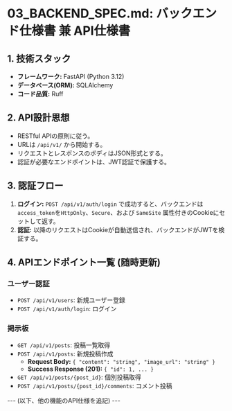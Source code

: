 # 03_BACKEND_SPEC.md: バックエンド仕様書 兼 API仕様書

## 1. 技術スタック
- **フレームワーク:** FastAPI (Python 3.12)
- **データベース(ORM):** SQLAlchemy
- **コード品質:** Ruff

## 2. API設計思想
- RESTful APIの原則に従う。
- URLは `/api/v1/` から開始する。
- リクエストとレスポンスのボディはJSON形式とする。
- 認証が必要なエンドポイントは、JWT認証で保護する。

## 3. 認証フロー
1. **ログイン:** `POST /api/v1/auth/login` で成功すると、バックエンドは`access_token`を`HttpOnly`、`Secure`、および `SameSite` 属性付きのCookieにセットして返す。
2. **認証:** 以降のリクエストはCookieが自動送信され、バックエンドがJWTを検証する。

## 4. APIエンドポイント一覧 (随時更新)

### ユーザー認証
- `POST /api/v1/users`: 新規ユーザー登録
- `POST /api/v1/auth/login`: ログイン

### 掲示板
- `GET /api/v1/posts`: 投稿一覧取得
- `POST /api/v1/posts`: 新規投稿作成
    - **Request Body:** `{ "content": "string", "image_url": "string" }`
    - **Success Response (201):** `{ "id": 1, ... }`
- `GET /api/v1/posts/{post_id}`: 個別投稿取得
- `POST /api/v1/posts/{post_id}/comments`: コメント投稿

--- (以下、他の機能のAPI仕様を追記) ---